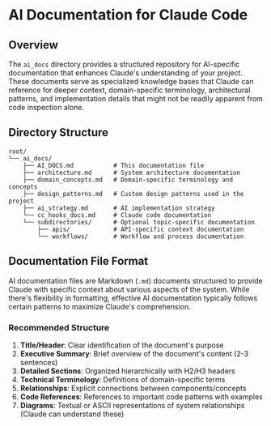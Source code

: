 # AI Documentation for Claude Code

## Overview

The `ai_docs` directory provides a structured repository for AI-specific documentation that enhances Claude's understanding of your project. These documents serve as specialized knowledge bases that Claude can reference for deeper context, domain-specific terminology, architectural patterns, and implementation details that might not be readily apparent from code inspection alone.

## Directory Structure

```
root/
└── ai_docs/
    ├── AI_DOCS.md           # This documentation file
    ├── architecture.md      # System architecture documentation
    ├── domain_concepts.md   # Domain-specific terminology and concepts
    ├── design_patterns.md   # Custom design patterns used in the project
    ├── ai_strategy.md       # AI implementation strategy
    └── cc_hooks_docs.md     # Claude code documentation
    └── subdirectories/      # Optional topic-specific documentation
        ├── apis/            # API-specific context documentation
        └── workflows/       # Workflow and process documentation
```

## Documentation File Format

AI documentation files are Markdown (`.md`) documents structured to provide Claude with specific context about various aspects of the system. While there's flexibility in formatting, effective AI documentation typically follows certain patterns to maximize Claude's comprehension.

### Recommended Structure

1. **Title/Header**: Clear identification of the document's purpose
2. **Executive Summary**: Brief overview of the document's content (2-3 sentences)
3. **Detailed Sections**: Organized hierarchically with H2/H3 headers
4. **Technical Terminology**: Definitions of domain-specific terms
5. **Relationships**: Explicit connections between components/concepts
6. **Code References**: References to important code patterns with examples
7. **Diagrams**: Textual or ASCII representations of system relationships (Claude can understand these)

